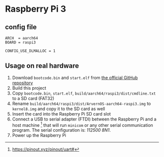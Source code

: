 <!-- doxygen: \page refRaspi3 Board: Raspberry Pi 3 -->

# Raspberry Pi 3

## config file

```
ARCH  = aarch64
BOARD = raspi3

CONFIG_USE_DLMALLOC = 1
```

## Usage on real hardware

1. Download `bootcode.bin` and `start.elf` from [the official GitHub
   repository](https://github.com/raspberrypi/firmware/tree/master/boot)
2. Build this project
3. Copy `bootcode.bin`, `start.elf`, `build/aarch64/raspi3/dist/cmdline.txt` to
   a SD card (FAT32)
4. Rename `build/aarch64/raspi3/dist/ArvernOS-aarch64-raspi3.img` to
   `kernel8.img` and copy it to the SD card as well
5. Insert the card into the Raspberry Pi SD card slot
6. Connect a USB to serial adapter (FTDI) between the Raspberry Pi and a host
   machine [^1] that will run `minicom` or any other serial communication
   program. The serial configuration is: _112500 8N1_.
7. Power up the Raspberry Pi

[^1]: https://pinout.xyz/pinout/uart#
